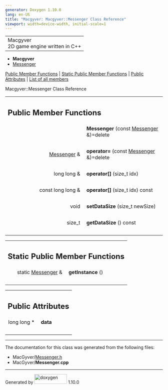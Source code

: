 ```yaml
---
generator: Doxygen 1.10.0
lang: en-US
title: "Macgyver: Macgyver::Messenger Class Reference"
viewport: width=device-width, initial-scale=1
---
```


<div id="top">

<div id="titlearea">

<table data-cellspacing="0" data-cellpadding="0">
<colgroup>
<col style="width: 100%" />
</colgroup>
<tbody>
<tr id="projectrow" class="odd">
<td id="projectalign"><div id="projectname">
Macgyver
</div>
<div id="projectbrief">
2D game engine written in C++
</div></td>
</tr>
</tbody>
</table>

</div>

<div id="main-nav">

</div>

<div id="nav-path" class="navpath">

- **Macgyver**
- <a href="class_macgyver_1_1_messenger.html" class="el">Messenger</a>

</div>

</div>

<div class="header">

<div class="summary">

[Public Member Functions](#pub-methods) \| [Static Public Member
Functions](#pub-static-methods) \| [Public Attributes](#pub-attribs) \|
[List of all members](class_macgyver_1_1_messenger-members.html)

</div>

<div class="headertitle">

<div class="title">

Macgyver::Messenger Class Reference

</div>

</div>

</div>

<div class="contents">

<table class="memberdecls">
<colgroup>
<col style="width: 50%" />
<col style="width: 50%" />
</colgroup>
<tbody>
<tr class="odd heading">
<td colspan="2"><h2 id="public-member-functions"
class="groupheader"><span id="pub-methods"></span> Public Member
Functions</h2></td>
</tr>
<tr id="r_aec0cf5408ee349ffa57ddf8ee482dbe8"
class="even memitem:aec0cf5408ee349ffa57ddf8ee482dbe8">
<td class="memItemLeft" style="text-align: right;"
data-valign="top"><span id="aec0cf5408ee349ffa57ddf8ee482dbe8"></span>
 </td>
<td class="memItemRight" data-valign="bottom"><strong>Messenger</strong>
(const <a href="class_macgyver_1_1_messenger.html"
class="el">Messenger</a> &amp;)=delete</td>
</tr>
<tr class="odd separator:aec0cf5408ee349ffa57ddf8ee482dbe8">
<td colspan="2" class="memSeparator"> </td>
</tr>
<tr id="r_a10e8c390f5c53ab70f27f1d8c68fea2e"
class="even memitem:a10e8c390f5c53ab70f27f1d8c68fea2e">
<td class="memItemLeft" style="text-align: right;"
data-valign="top"><span id="a10e8c390f5c53ab70f27f1d8c68fea2e"></span>
<a href="class_macgyver_1_1_messenger.html" class="el">Messenger</a>
&amp; </td>
<td class="memItemRight" data-valign="bottom"><strong>operator=</strong>
(const <a href="class_macgyver_1_1_messenger.html"
class="el">Messenger</a> &amp;)=delete</td>
</tr>
<tr class="odd separator:a10e8c390f5c53ab70f27f1d8c68fea2e">
<td colspan="2" class="memSeparator"> </td>
</tr>
<tr id="r_a839066ac041de89ea2280af94ea7b8de"
class="even memitem:a839066ac041de89ea2280af94ea7b8de">
<td class="memItemLeft" style="text-align: right;"
data-valign="top"><span id="a839066ac041de89ea2280af94ea7b8de"></span>
long long &amp; </td>
<td class="memItemRight"
data-valign="bottom"><strong>operator[]</strong> (size_t idx)</td>
</tr>
<tr class="odd separator:a839066ac041de89ea2280af94ea7b8de">
<td colspan="2" class="memSeparator"> </td>
</tr>
<tr id="r_a5ee3679f52cc13f507bb0dd5bea877fd"
class="even memitem:a5ee3679f52cc13f507bb0dd5bea877fd">
<td class="memItemLeft" style="text-align: right;"
data-valign="top"><span id="a5ee3679f52cc13f507bb0dd5bea877fd"></span>
const long long &amp; </td>
<td class="memItemRight"
data-valign="bottom"><strong>operator[]</strong> (size_t idx) const</td>
</tr>
<tr class="odd separator:a5ee3679f52cc13f507bb0dd5bea877fd">
<td colspan="2" class="memSeparator"> </td>
</tr>
<tr id="r_a2a4c2bbb18a6d40ac59917078a6ece2c"
class="even memitem:a2a4c2bbb18a6d40ac59917078a6ece2c">
<td class="memItemLeft" style="text-align: right;"
data-valign="top"><span id="a2a4c2bbb18a6d40ac59917078a6ece2c"></span>
void </td>
<td class="memItemRight"
data-valign="bottom"><strong>setDataSize</strong> (size_t newSize)</td>
</tr>
<tr class="odd separator:a2a4c2bbb18a6d40ac59917078a6ece2c">
<td colspan="2" class="memSeparator"> </td>
</tr>
<tr id="r_a37b3d32a3eac1a377ba88ed5aaa0c695"
class="even memitem:a37b3d32a3eac1a377ba88ed5aaa0c695">
<td class="memItemLeft" style="text-align: right;"
data-valign="top"><span id="a37b3d32a3eac1a377ba88ed5aaa0c695"></span>
size_t </td>
<td class="memItemRight"
data-valign="bottom"><strong>getDataSize</strong> () const</td>
</tr>
<tr class="odd separator:a37b3d32a3eac1a377ba88ed5aaa0c695">
<td colspan="2" class="memSeparator"> </td>
</tr>
</tbody>
</table>

<table class="memberdecls">
<colgroup>
<col style="width: 50%" />
<col style="width: 50%" />
</colgroup>
<tbody>
<tr class="odd heading">
<td colspan="2"><h2 id="static-public-member-functions"
class="groupheader"><span id="pub-static-methods"></span> Static Public
Member Functions</h2></td>
</tr>
<tr id="r_a3b2a7c49a10d58d6dc32ab870e2e46de"
class="even memitem:a3b2a7c49a10d58d6dc32ab870e2e46de">
<td class="memItemLeft" style="text-align: right;"
data-valign="top"><span id="a3b2a7c49a10d58d6dc32ab870e2e46de"></span>
static <a href="class_macgyver_1_1_messenger.html"
class="el">Messenger</a> &amp; </td>
<td class="memItemRight"
data-valign="bottom"><strong>getInstance</strong> ()</td>
</tr>
<tr class="odd separator:a3b2a7c49a10d58d6dc32ab870e2e46de">
<td colspan="2" class="memSeparator"> </td>
</tr>
</tbody>
</table>

<table class="memberdecls">
<colgroup>
<col style="width: 50%" />
<col style="width: 50%" />
</colgroup>
<tbody>
<tr class="odd heading">
<td colspan="2"><h2 id="public-attributes" class="groupheader"><span
id="pub-attribs"></span> Public Attributes</h2></td>
</tr>
<tr id="r_a4537f3a4e10f292ccc3d782f2320d8ef"
class="even memitem:a4537f3a4e10f292ccc3d782f2320d8ef">
<td class="memItemLeft" style="text-align: right;"
data-valign="top"><span id="a4537f3a4e10f292ccc3d782f2320d8ef"></span>
long long * </td>
<td class="memItemRight" data-valign="bottom"><strong>data</strong></td>
</tr>
<tr class="odd separator:a4537f3a4e10f292ccc3d782f2320d8ef">
<td colspan="2" class="memSeparator"> </td>
</tr>
</tbody>
</table>

------------------------------------------------------------------------

The documentation for this class was generated from the following files:

- MacGyver/<a href="_messenger_8h_source.html" class="el">Messenger.h</a>
- MacGyver/**Messenger.cpp**

</div>

------------------------------------------------------------------------

<span class="small">Generated
by [<img src="doxygen.svg" class="footer" width="104" height="31"
alt="doxygen" />](https://www.doxygen.org/index.html) 1.10.0</span>
